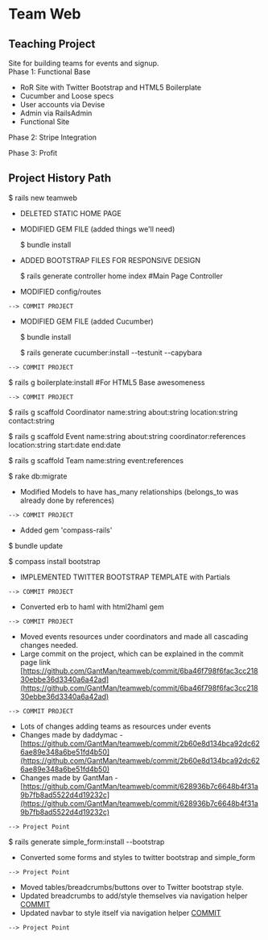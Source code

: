 Team Web
=======


## Teaching Project
Site for building teams for events and signup.  
Phase 1: Functional Base
* RoR Site with Twitter Bootstrap and HTML5 Boilerplate
* Cucumber and Loose specs
* User accounts via Devise
* Admin via RailsAdmin
* Functional Site

Phase 2: Stripe Integration

Phase 3: Profit

## Project History Path
  
  $ rails new teamweb
  
* DELETED STATIC HOME PAGE
* MODIFIED GEM FILE (added things we'll need)

  $ bundle install
  
* ADDED BOOTSTRAP FILES FOR RESPONSIVE DESIGN

  $ rails generate controller home index #Main Page Controller
  
* MODIFIED config/routes 

`--> COMMIT PROJECT`


* MODIFIED GEM FILE (added Cucumber)
  
  $ bundle install

  $ rails generate cucumber:install --testunit --capybara
  
`--> COMMIT PROJECT`


$ rails g boilerplate:install #For HTML5 Base awesomeness

`--> COMMIT PROJECT`

$ rails g scaffold Coordinator name:string about:string location:string contact:string 

$ rails g scaffold Event name:string about:string coordinator:references location:string start:date end:date

$ rails g scaffold Team name:string event:references 

$ rake db:migrate 

* Modified Models to have has_many relationships (belongs_to was already
  done by references) 

`--> COMMIT PROJECT`

* Added gem 'compass-rails'

$ bundle update

$ compass install bootstrap

* IMPLEMENTED TWITTER BOOTSTRAP TEMPLATE with Partials

`--> COMMIT PROJECT`

* Converted erb to haml with html2haml gem

`--> COMMIT PROJECT`

* Moved events resources under coordinators and made all cascading changes needed.
* Large commit on the project, which can be explained in the commit page link [https://github.com/GantMan/teamweb/commit/6ba46f798f6fac3cc21830ebbe36d3340a6a42ad](https://github.com/GantMan/teamweb/commit/6ba46f798f6fac3cc21830ebbe36d3340a6a42ad)

`--> COMMIT PROJECT`

* Lots of changes adding teams as resources under events
* Changes made by daddymac - [https://github.com/GantMan/teamweb/commit/2b60e8d134bca92dc626ae89e348a6be51fd4b50](https://github.com/GantMan/teamweb/commit/2b60e8d134bca92dc626ae89e348a6be51fd4b50)
* Changes made by GantMan - [https://github.com/GantMan/teamweb/commit/628936b7c6648b4f31a9b7fb8ad5522d4d19232c](https://github.com/GantMan/teamweb/commit/628936b7c6648b4f31a9b7fb8ad5522d4d19232c)

`--> Project Point`

$ rails generate simple_form:install --bootstrap
* Converted some forms and styles to twitter bootstrap and simple_form

`--> Project Point`

* Moved tables/breadcrumbs/buttons over to Twitter bootstrap style.
* Updated breadcrumbs to add/style themselves via navigation helper [COMMIT](https://github.com/GantMan/teamweb/commit/71fd221dc4343b33e9e98d3d4243f51a713fec5a)
* Updated navbar to style itself via navigation helper [COMMIT](https://github.com/GantMan/teamweb/commit/2e2cdcd515c6b0ae852607c48bfec6c4390b9ffd)

`--> Project Point`

